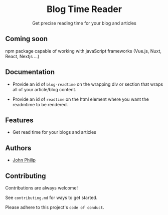 

<div align="center">

<h1>Blog Time Reader</h1>

Get precise reading time for your blog and articles

</div>


## Coming soon

npm package capable of working with javaScript frameworks (Vue.js, Nuxt, React, Nextjs ...)
    
## Documentation

- Provide an id of `blog-readtime` on the wrapping div or section that wraps all of your article/blog content.

- Provide an id of `readtime` on the html element where you want the readmtime to be rendered.

  
## Features

- Get read time for  your blogs and articles

  
## Authors

- [John Philip](https://www.github.com/developerphilo)

  
## Contributing

Contributions are always welcome!

See `contributing.md` for ways to get started.

Please adhere to this project's `code of conduct`.


